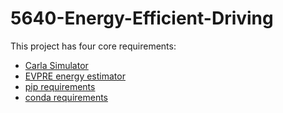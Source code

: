 # 5640-Energy-Efficient-Driving
This project has four core requirements:
- [Carla Simulator](http://carla.org/)
- [EVPRE energy estimator](https://github.com/USU-Software-Engineering/EVPRE)
- [pip requirements](https://github.com/Chris-Kropp/5640-Energy-Efficient-Driving/blob/main/requirements.txt)
- [conda requirements](https://github.com/Chris-Kropp/5640-Energy-Efficient-Driving/blob/main/conda%20requirements)
